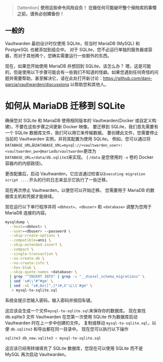 > [!attention]
> **使用这些命令风险自负！**
>**在做任何可能破坏整个保险库的事情之前，请务必创建备份！**

## 一般的

Vaultwarden 最初设计时仅使用 SQLite，但当时 MariaDB (MySQL) 和 PostgreSQL 也被添加到组合中。
对于 SQLite，您不必运行单独的服务器或容器，而对于其他两个，您确实需要运行一些额外的东西。

现在，如果您开始使用 MariaDB 并想回到 SQLite，该怎么办？
嗯，这是可能的，但是使用以下步骤可能会有一些我们不知道的怪癖。如果您遇到任何奇怪的问题并需要帮助，甚至解决它，请在此处打开新讨论：https://github.com/dani-garcia/vaultwarden/discussions 以帮助您和其他人。

# 如何从 MariaDB 迁移到 SQLite

确保您对 SQLite 和 MariaDB 使用相同版本的 Vaultwarden(Docker 或自定义构建)，不要在这些步骤之间更新 Docker 映像。
要迁移到 SQLite，我们首先需要有一个 SQLite 数据库文件，我们可以用它来传输数据。
要创建此文件，您需要停止当前的 Vaultwarden 实例，并将其配置为使用 SQLite。
例如，您可以通过将`DATABASE_URL`从`DATABASE_URL=mysql://<vaultwarden_user>:<vaultwarden_pw>@mariadb/vaultwarden`更改为`DATABASE_URL=/data/db.sqlite3`来实现。 ( `/data` 是您使用的 `-v` 卷的 Docker 容器内的内部路径)。

更改配置后，启动 Vaultwarden，它应该通过检查以`Executing migration script ....`开头的行的日志来显示它执行了一些迁移。

现在再次停止 Vaultwarden，以便您可以开始迁移。
您需要用于 MariaDB 的数据库主机和凭据才能继续。

现在运行以下单行程序并将 `<dbhost>`、`<dbuser>` 和 `<database>` 调整为您用于 MariaDB 连接的内容。

```bash
mysqldump \
  --host=<dbhost> \
  --user=<dbuser> --password \
  --skip-create-options \
  --compatible=ansi \
  --skip-extended-insert \
  --compact \
  --single-transaction \
  --no-create-db \
  --no-create-info \
  --hex-blob \
  --skip-quote-names <database> \
  | grep "^INSERT INTO" | grep -v "__diesel_schema_migrations" \
  | sed 's#\\"#"#gm' \
  | sed -sE "s#,0x([^,]*)#,X'\L\1'#gm" \
   > mysql-to-sqlite.sql
```

系统会提示您输入密码，输入密码并按回车键。

这应该会生成一个文件`mysql-to-sqlite.sql`来保存你的数据库。
现在查找 db.sqlite3 文件 Vaultwarden 在您第一次使用 SQLite 作为数据库启动 Vaultwarden 时在上一步中创建的文件。
复制或移动 `mysql-to-sqlite.sql`，以便 `db.sqlite3` 和导出都在同一目录中。
现在您可以执行以下操作

```bash
sqlite3 db_new.sqlite3 < mysql-to-sqlite.sql
```

这应该已经用转储填充了 SQLite 数据库，您现在可以使用 SQLite 而不是 MySQL 再次启动 Vaultwarden。
